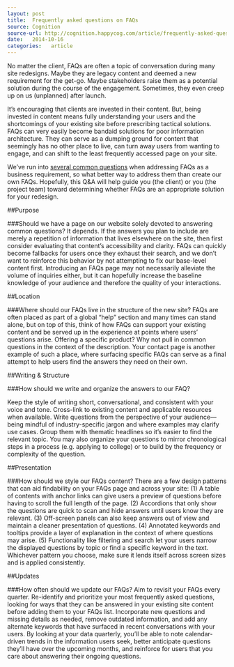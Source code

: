 ```yaml
---
layout: post
title:  Frequently asked questions on FAQs
source: Cognition
source-url: http://cognition.happycog.com/article/frequently-asked-questions-on-faqs
date:   2014-10-16
categories:   article
---
```


No matter the client, FAQs are often a topic of conversation during many site redesigns. Maybe they are legacy content and deemed a new requirement for the get-go. Maybe stakeholders raise them as a potential solution during the course of the engagement. Sometimes, they even creep up on us (unplanned) after launch.

It’s encouraging that clients are invested in their content. But, being invested in content means fully understanding your users and the shortcomings of your existing site before prescribing tactical solutions. FAQs can very easily become bandaid solutions for poor information architecture. They can serve as a dumping ground for content that seemingly has no other place to live, can turn away users from wanting to engage, and can shift to the least frequently accessed page on your site.

We’ve run into [several common questions](http://www.newyorker.com/humor/daily-shouts/f-a-q-s-about-f-a-q-s) when addressing FAQs as a business requirement, so what better way to address them than create our own FAQs. Hopefully, this Q&A will help guide you (the client) or you (the project team) toward determining whether FAQs are an appropriate solution for your redesign.

##Purpose

###Should we have a page on our website solely devoted to answering common questions?
It depends. If the answers you plan to include are merely a repetition of information that lives elsewhere on the site, then first consider evaluating that content’s accessibility and clarity. FAQs can quickly become fallbacks for users once they exhaust their search, and we don’t want to reinforce this behavior by not attempting to fix our base-level content first. Introducing an FAQs page may not necessarily alleviate the volume of inquiries either, but it can hopefully increase the baseline knowledge of your audience and therefore the quality of your interactions.

##Location

###Where should our FAQs live in the structure of the new site?
FAQs are often placed as part of a global “help” section and many times can stand alone, but on top of this, think of how FAQs can support your existing content and be served up in the experience at points where users’ questions arise. Offering a specific product? Why not pull in common questions in the context of the description. Your contact page is another example of such a place, where surfacing specific FAQs can serve as a final attempt to help users find the answers they need on their own.

##Writing & Structure

###How should we write and organize the answers to our FAQ?

Keep the style of writing short, conversational, and consistent with your voice and tone. Cross-link to existing content and applicable resources when available. Write questions from the perspective of your audience—being mindful of industry-specific jargon and where examples may clarify use cases. Group them with thematic headlines so it’s easier to find the relevant topic. You may also organize your questions to mirror chronological steps in a process (e.g. applying to college) or to build by the frequency or complexity of the question.

##Presentation

###How should we style our FAQs content?
There are a few design patterns that can aid findability on your FAQs page and across your site: (1) A table of contents with anchor links can give users a preview of questions before having to scroll the full length of the page. (2) Accordions that only show the questions are quick to scan and hide answers until users know they are relevant. (3) Off-screen panels can also keep answers out of view and maintain a cleaner presentation of questions. (4) Annotated keywords and tooltips provide a layer of explanation in the context of where questions may arise. (5) Functionality like filtering and search let your users narrow the displayed questions by topic or find a specific keyword in the text. Whichever pattern you choose, make sure it lends itself across screen sizes and is applied consistently.

##Updates

###How often should we update our FAQs?
Aim to revisit your FAQs every quarter. Re-identify and prioritize your most frequently asked questions, looking for ways that they can be answered in your existing site content before adding them to your FAQs list. Incorporate new questions and missing details as needed, remove outdated information, and add any alternate keywords that have surfaced in recent conversations with your users. By looking at your data quarterly, you’ll be able to note calendar-driven trends in the information users seek, better anticipate questions they’ll have over the upcoming months, and reinforce for users that you care about answering their ongoing questions.
